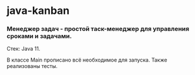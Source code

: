 # java-kanban
### Менеджер задач - простой таск-менеджер для управления сроками и задачами.

Стек: Java 11.

В классе Main прописано всё необходимое для запуска. Также реализованы тесты.


